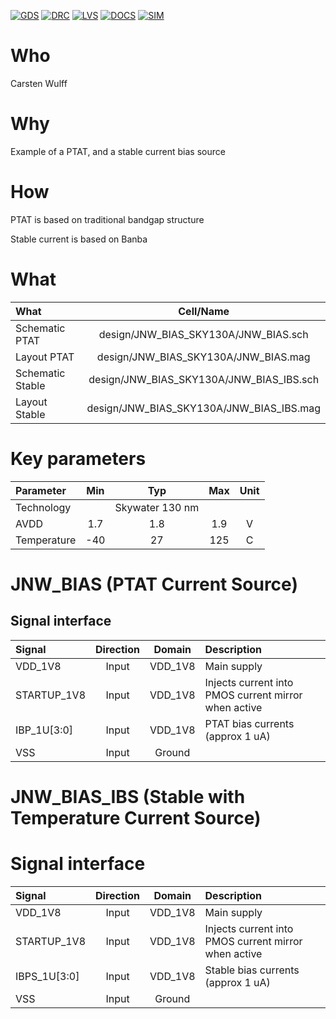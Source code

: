 
[![GDS](../../actions/workflows/gds.yaml/badge.svg)](../../actions/workflows/gds.yaml)
[![DRC](../../actions/workflows/drc.yaml/badge.svg)](../../actions/workflows/drc.yaml)
[![LVS](../../actions/workflows/lvs.yaml/badge.svg)](../../actions/workflows/lvs.yaml)
[![DOCS](../../actions/workflows/docs.yaml/badge.svg)](../../actions/workflows/docs.yaml)
[![SIM](../../actions/workflows/sim.yaml/badge.svg)](../../actions/workflows/sim.yaml)

# Who
Carsten Wulff

# Why

Example of a PTAT, and a stable current bias source

# How

PTAT is based on traditional bandgap structure

Stable current is based on Banba


# What

| What            |        Cell/Name |
| :-              |  :-:       |
| Schematic PTAT      | design/JNW_BIAS_SKY130A/JNW_BIAS.sch |
| Layout    PTAT      | design/JNW_BIAS_SKY130A/JNW_BIAS.mag |
| Schematic Stable      | design/JNW_BIAS_SKY130A/JNW_BIAS_IBS.sch |
| Layout    Stable      | design/JNW_BIAS_SKY130A/JNW_BIAS_IBS.mag |

# Key parameters

| Parameter   | Min | Typ             | Max | Unit |
|:------------|:---:|:---------------:|:---:|:----:|
| Technology  |     | Skywater 130 nm |     |      |
| AVDD        | 1.7 | 1.8             | 1.9 | V    |
| Temperature | -40 | 27              | 125 | C    |


# JNW_BIAS (PTAT Current Source)

## Signal interface 

| Signal      | Direction | Domain  | Description                      |
|:------------|:---------:|:-------:|:---------------------------------|
| VDD_1V8     | Input     | VDD_1V8 | Main supply                      |
| STARTUP_1V8 | Input     | VDD_1V8 | Injects current into PMOS current mirror when active        |
| IBP_1U[3:0] | Input     | VDD_1V8 | PTAT bias currents (approx 1 uA) |
| VSS         | Input     | Ground  |                                  |

# JNW_BIAS_IBS (Stable with Temperature Current Source)

# Signal interface 

| Signal       | Direction | Domain  | Description                                          |
|:-------------|:---------:|:-------:|:-----------------------------------------------------|
| VDD_1V8      | Input     | VDD_1V8 | Main supply                                          |
| STARTUP_1V8  | Input     | VDD_1V8 | Injects current into PMOS current mirror when active |
| IBPS_1U[3:0] | Input     | VDD_1V8 | Stable bias currents (approx 1 uA)                   |
| VSS          | Input     | Ground  |                                                      |
